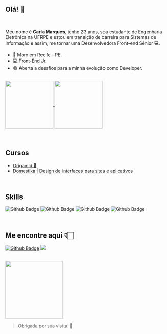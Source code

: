## Olá! 👋
<br/>

Meu nome é **Carla Marques**, tenho 23 anos, sou estudante de Engenharia Eletrônica na UFRPE e estou em transição de carreira para Sistemas de Informação e assim, me tornar uma Desenvolvedora Front-end Sênior 💻.


- :house_with_garden: Moro em Recife - PE.
- :computer: Front-End Jr.
- 😄 Aberta a desafios para a minha evolução como Developer.
 <br/>



<a href="https://github.com/carlsz23">
  <img align="center" src="https://github-readme-stats.vercel.app/api/top-langs/?username=carlsz23&theme=buefy&layout=compact" height="150" />
</a>
<a href="https://github.com/carlsz23">
  <img align="center" src="https://github-readme-stats.vercel.app/api?username=carlsz23&theme=buefy&show_icons=true" height="150"/>
</a>


<br/>
<br/>
<br/>
 

## Cursos

- [Origamid 🐺](https://www.origamid.com/)
- [Domestika | Design de interfaces para sites e aplicativos](https://www.domestika.org/pt/courses/1456-design-de-interfaces-para-sites-e-aplicativos)


<br/>
 

## Skills

![Github Badge](https://img.shields.io/badge/HTML5-E34F26?style=for-the-badge&logo=html5&logoColor=white) ![Github Badge](https://img.shields.io/badge/CSS3-1572B6?style=for-the-badge&logo=css3&logoColor=white) ![Github Badge](https://img.shields.io/badge/Python-3776AB?style=for-the-badge&logo=python&logoColor=white) ![Github Badge](https://img.shields.io/badge/Git-F05032?style=for-the-badge&logo=git&logoColor=white)

<br />




## Me encontre aqui 👇🏻

[![Github Badge](https://img.shields.io/badge/Instagram-E4405F?style=for-the-badge&logo=instagram&logoColor=white)](https://www.instagram.com/carla_xd/?hl=pt-br) [<img src="https://img.shields.io/badge/LinkedIn-0077B5?style=for-the-badge&logo=linkedin&logoColor=white" />](https://www.linkedin.com/in/carla-marquesz/)


<br/>

<img src="https://2.bp.blogspot.com/-2os2xtMEviU/XHXvygl_SrI/AAAAAABERBQ/BCQ-RJ4MM9kiBl4Oz0d_1Y4sv5LlTYE4ACLcBGAs/s1600/AW3554685_00.gif" height="180"/>

> Obrigada por sua visita! :sparkling_heart:
